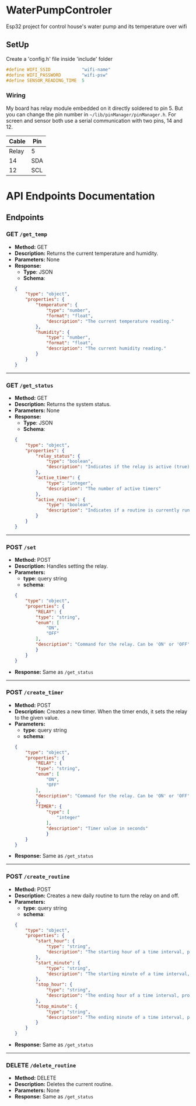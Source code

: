 # WaterPumpControler
 Esp32 project for control house's water pump and its temperature over wifi

## SetUp
Create a 'config.h' file inside 'include' folder
``` c++
#define WIFI_SSID            "wifi-name"
#define WIFI_PASSWORD        "wifi-psw"
#define SENSOR_READING_TIME  5
```
### Wiring
My board has relay module embedded on it directly soldered to pin 5. But you can change the pin number in `~/lib/pinManager/pinManager.h`.
For screen and sensor both use a serial communication with two pins, 14 and 12.

| Cable    | Pin     |
| -------- | ------- |
| Relay    | 5       |
| 14       | SDA     |
| 12       | SCL     |

# API Endpoints Documentation

## Endpoints

### GET `/get_temp`
- **Method:** GET
- **Description:** Returns the current temperature and humidity.
- **Parameters:** None
- **Response:**
    - **Type**: JSON
    - **Schema**:
    ```json
    {
        "type": "object",
        "properties": {
            "temperature": {
                "type": "number",
                "format": "float",
                "description": "The current temperature reading."
            },
            "humidity": {
                "type": "number",
                "format": "float",
                "description": "The current humidity reading."
            }
        }
    }
    ```

---

### GET `/get_status`
- **Method:** GET
- **Description:** Returns the system status.
- **Parameters:** None
- **Response:**
    - **Type**: JSON
    - **Schema**:
    ```json
    {
        "type": "object",
        "properties": {
            "relay_status": {
                "type": "boolean",
                "description": "Indicates if the relay is active (true) or inactive (false)"
            },
            "active_timer": {
                "type": "integer",
                "description": "The number of active timers"
            },
            "active_routine": {
                "type": "boolean",
                "description": "Indicates if a routine is currently running (true) or not (false)"
            }
        }
    }
    ```
---

### POST `/set`
- **Method:** POST
- **Description:** Handles setting the relay.
- **Parameters:**
    - **type**: query string
    - **schema**:
    ```json
    {
        "type": "object",
        "properties": {
            "RELAY": {
            "type": "string",
            "enum": [
                "ON",
                "OFF"
            ],
            "description": "Command for the relay. Can be 'ON' or 'OFF'."
            }
        }
    }
    ```
- **Response:** Same as `/get_status`

---

### POST `/create_timer`
- **Method:** POST
- **Description:** Creates a new timer. When the timer ends, it sets the relay to the given value.
- **Parameters:**
    - **type**: query string
    - **schema**:
    ```json
    {
        "type": "object",
        "properties": {
            "RELAY": {
            "type": "string",
            "enum": [
                "ON",
                "OFF"
            ],
            "description": "Command for the relay. Can be 'ON' or 'OFF'."
            },
            "TIMER": {
                "type": [
                    "integer"
                ],
                "description": "Timer value in seconds"
                }
        }
    }
    ```
- **Response:** Same as `/get_status`

---

### POST `/create_routine`
- **Method:** POST
- **Description:** Creates a new daily routine to turn the relay on and off.
- **Parameters:**
    - **type**: query string
    - **schema**:
    ```json
    {
        "type": "object",
        "properties": {
            "start_hour": {
                "type": "string",
                "description": "The starting hour of a time interval, provided as a string that will be converted to an integer."
            },
            "start_minute": {
                "type": "string",
                "description": "The starting minute of a time interval, provided as a string that will be converted to an integer."
            },
            "stop_hour": {
                "type": "string",
                "description": "The ending hour of a time interval, provided as a string that will be converted to an integer."
            },
            "stop_minute": {
                "type": "string",
                "description": "The ending minute of a time interval, provided as a string that will be converted to an integer."
            }
        }
    }
    ```
- **Response:** Same as `/get_status`

---

### DELETE `/delete_routine`
- **Method:** DELETE
- **Description:** Deletes the current routine.
- **Parameters:** None
- **Response:** Same as `/get_status`
